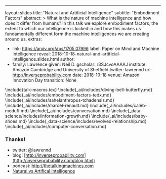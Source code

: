 ---
layout: slides
title: "Natural and Artificial Intelligence"
subtitle: "Embodiment Factors"
abstract: >
  What is the nature of machine intelligence and how does it differ from humans? In this talk we explore embodiment factors, the extent to which our intelligence is locked in and how this makes us fundamentally different form the machine intelligences we are creating around us.
extras:
- link: https://arxiv.org/abs/1705.07996
  label: Paper on Mind and Machine Intelligence
reveal: 2018-10-18-natural-and-artificial-intelligence.slides.html
author:
- family: Lawrence
  given: Neil D.
  gscholar: r3SJcvoAAAAJ
  institute: Amazon Cambridge and University of Sheffield
  twitter: lawrennd
  url: http://inverseprobability.com
date: 2018-10-18
venue: Amazon Innovation Day
transition: None

\include{talk-macros.tex}
\include{_ai/includes/diving-bell-butterfly.md}
\include{_ai/includes/embodiment-factors-tedx.md}
\include{_ai/includes/sahelanthropus-tchadensis.md}
\include{_ai/includes/marcel-renault.md}
\include{_ai/includes/caleb-mcduff.md}
\include{_ai/includes/conversation.md}
\include{_data-science/includes/information-growth.md}
\include{_ai/includes/baby-shoes.md}
\include{_data-science/includes/evolved-relationship.md}
\include{_ai/includes/computer-conversation.md}


### Thanks!

* twitter: \@lawrennd
* blog: [http://inverseprobability.com](http://inverseprobability.com/blog.html)
* podcast: <http://thetalkingmachines.com>
* [Natural vs Artifical Intelligence](http://inverseprobability.com/2018/02/06/natural-and-artificial-intelligence)

